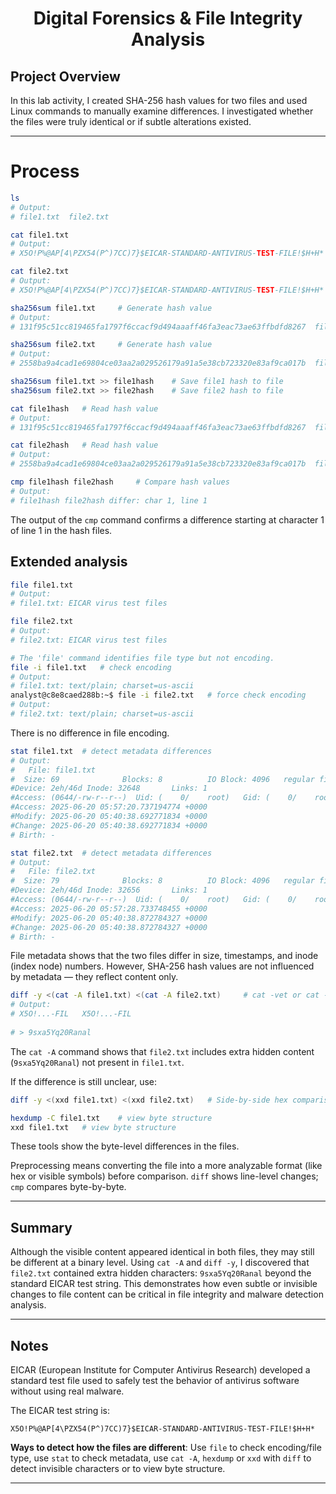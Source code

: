 # <p align="center"> Digital Forensics & File Integrity Analysis </p>

## Project Overview

In this lab activity, I created SHA-256 hash values for two files and used Linux commands to manually examine differences. I investigated whether the files were truly identical or if subtle alterations existed.

---

# Process

```bash
ls 
# Output:
# file1.txt  file2.txt

cat file1.txt
# Output:
# X5O!P%@AP[4\PZX54(P^)7CC)7}$EICAR-STANDARD-ANTIVIRUS-TEST-FILE!$H+H*

cat file2.txt
# Output:
# X5O!P%@AP[4\PZX54(P^)7CC)7}$EICAR-STANDARD-ANTIVIRUS-TEST-FILE!$H+H*

sha256sum file1.txt     # Generate hash value
# Output:
# 131f95c51cc819465fa1797f6ccacf9d494aaaff46fa3eac73ae63ffbdfd8267  file1.txt

sha256sum file2.txt     # Generate hash value
# Output:
# 2558ba9a4cad1e69804ce03aa2a029526179a91a5e38cb723320e83af9ca017b  file2.txt

sha256sum file1.txt >> file1hash    # Save file1 hash to file
sha256sum file2.txt >> file2hash    # Save file2 hash to file

cat file1hash   # Read hash value
# Output:
# 131f95c51cc819465fa1797f6ccacf9d494aaaff46fa3eac73ae63ffbdfd8267  file1.txt

cat file2hash   # Read hash value
# Output:
# 2558ba9a4cad1e69804ce03aa2a029526179a91a5e38cb723320e83af9ca017b  file2.txt

cmp file1hash file2hash     # Compare hash values
# Output:
# file1hash file2hash differ: char 1, line 1
```
The output of the `cmp` command confirms a difference starting at character 1 of line 1 in the hash files. 

## Extended analysis

```bash
file file1.txt 
# Output:
# file1.txt: EICAR virus test files

file file2.txt
# Output:
# file2.txt: EICAR virus test files

# The 'file' command identifies file type but not encoding.
file -i file1.txt   # check encoding
# Output:
# file1.txt: text/plain; charset=us-ascii
analyst@c8e8caed288b:~$ file -i file2.txt   # force check encoding
# Output:
# file2.txt: text/plain; charset=us-ascii
```

There is no difference in file encoding.

```bash
stat file1.txt  # detect metadata differences
# Output:
#   File: file1.txt
#  Size: 69              Blocks: 8          IO Block: 4096   regular file
#Device: 2eh/46d Inode: 32648       Links: 1
#Access: (0644/-rw-r--r--)  Uid: (    0/    root)   Gid: (    0/    root)
#Access: 2025-06-20 05:57:20.737194774 +0000
#Modify: 2025-06-20 05:40:38.692771834 +0000
#Change: 2025-06-20 05:40:38.692771834 +0000
# Birth: -

stat file2.txt  # detect metadata differences
# Output:
#   File: file2.txt
#  Size: 79              Blocks: 8          IO Block: 4096   regular file
#Device: 2eh/46d Inode: 32656       Links: 1
#Access: (0644/-rw-r--r--)  Uid: (    0/    root)   Gid: (    0/    root)
#Access: 2025-06-20 05:57:28.733748455 +0000
#Modify: 2025-06-20 05:40:38.872784327 +0000
#Change: 2025-06-20 05:40:38.872784327 +0000
# Birth: -
```
File metadata shows that the two files differ in size, timestamps, and inode (index node) numbers. However, SHA-256 hash values are not influenced by metadata — they reflect content only.

```bash
diff -y <(cat -A file1.txt) <(cat -A file2.txt)     # cat -vet or cat -A shows special characters like ^X, newlines, tabs
# Output:
# X5O!...-FIL   X5O!...-FIL
                                                              
# > 9sxa5Yq20Ranal
```
The `cat -A` command shows that `file2.txt` includes extra hidden content (`9sxa5Yq20Ranal`) not present in `file1.txt`.

If the difference is still unclear, use:

```bash
diff -y <(xxd file1.txt) <(xxd file2.txt)   # Side-by-side hex comparison

hexdump -C file1.txt    # view byte structure
xxd file1.txt   # view byte structure
```
These tools show the byte-level differences in the files.

Preprocessing means converting the file into a more analyzable format (like hex or visible symbols) before comparison. `diff` shows line-level changes; `cmp` compares byte-by-byte.

---

## Summary

Although the visible content appeared identical in both files, they may still be different at a binary level. Using `cat -A` and `diff -y`, I discovered that `file2.txt` contained extra hidden characters: `9sxa5Yq20Ranal` beyond the standard EICAR test string. This demonstrates how even subtle or invisible changes to file content can be critical in file integrity and malware detection analysis.

---

## Notes
EICAR (European Institute for Computer Antivirus Research) developed a standard test file used to safely test the behavior of antivirus software without using real malware.

The EICAR test string is:

`X5O!P%@AP[4\PZX54(P^)7CC)7}$EICAR-STANDARD-ANTIVIRUS-TEST-FILE!$H+H*`

**Ways to detect how the files are different**:
Use `file` to check encoding/file type, use `stat` to check metadata, use `cat -A`, `hexdump` or `xxd` with `diff` to detect invisible characters or to view byte structure.

---